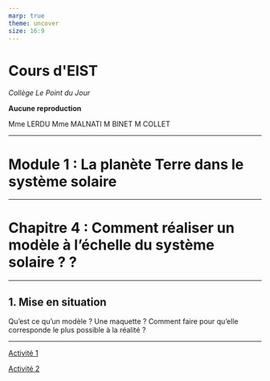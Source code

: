 ```yaml
---
marp: true
theme: uncover
size: 16:9
---
```

<!-- paginate: true -->
# Cours d'EIST

*Collège Le Point du Jour*

**Aucune reproduction**

Mme LERDU
Mme MALNATI
M BINET
M COLLET

---

# Module 1 : La planète Terre dans le système solaire

---

# Chapitre 4 : Comment réaliser un modèle à l’échelle du système solaire ?  ?

---

## 1. Mise en situation 

Qu’est ce qu’un modèle ? Une maquette ?
Comment faire pour qu’elle corresponde le plus possible à la réalité ?

---

[Activité 1](AC1.pdf)

[Activité 2](AC2.pdf)